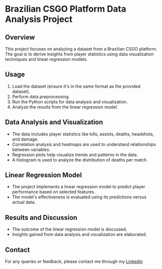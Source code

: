 # Brazilian CSGO Platform Data Analysis Project

## Overview
This project focuses on analyzing a dataset from a Brazilian CSGO platform. The goal is to derive insights from player statistics using data visualization techniques and linear regression models.

## Usage
1. Load the dataset (ensure it's in the same format as the provided dataset).
2. Perform data preprocessing.
3. Run the Python scripts for data analysis and visualization.
4. Analyze the results from the linear regression model.

## Data Analysis and Visualization
- The data includes player statistics like kills, assists, deaths, headshots, and damage.
- Correlation analysis and heatmaps are used to understand relationships between variables.
- Regression plots help visualize trends and patterns in the data.
- A histogram is used to analyze the distribution of deaths per match.

## Linear Regression Model
- The project implements a linear regression model to predict player performance based on selected features.
- The model's effectiveness is evaluated using its predictions versus actual data.

## Results and Discussion
- The outcome of the linear regression model is discussed.
- Insights gained from data analysis and visualization are elaborated.

## Contact
For any queries or feedback, please contact me through my [Linkedin](https://www.linkedin.com/in/vinicius-capozzi)
